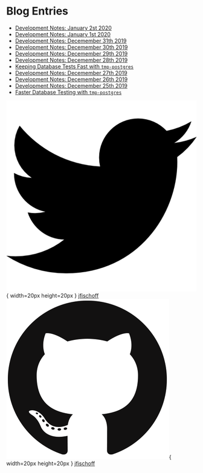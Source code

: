 # Blog Entries

- [Development Notes: January 2st 2020](blog/development-notes-01-02-20.html)
- [Development Notes: January 1st 2020](blog/development-notes-01-01-20.html)
- [Development Notes: Decemember 31th 2019](blog/development-notes-12-31-19.html)
- [Development Notes: Decemember 30th 2019](blog/development-notes-12-30-19.html)
- [Development Notes: Decemember 29th 2019](blog/development-notes-12-29-19.html)
- [Development Notes: Decemember 28th 2019](blog/development-notes-12-28-19.html)
- [Keeping Database Tests Fast with `tmp-postgres`](blog/keeping-database-tests-fast.html)
- [Development Notes: Decemember 27th 2019](blog/development-notes-12-27-19.html)
- [Development Notes: Decemember 26th 2019](blog/development-notes-12-26-19.html)
- [Development Notes: Decemember 25th 2019](blog/development-notes-12-25-19.html)
- [Faster Database Testing with `tmp-postgres`](blog/faster-database-testing.html)

![twitter](./images/twitter.png){ width=20px height=20px } [jfischoff](https://twitter.com/jfischoff)
![github](./images/github.png){ width=20px height=20px } [jfischoff](https://github.com/jfischoff)
